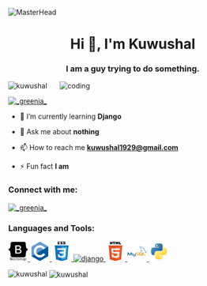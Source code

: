 ![MasterHead](https://i.kym-cdn.com/entries/icons/original/000/037/367/cover2.jpg)

<h1 align="center">Hi 👋, I'm Kuwushal</h1>
<h3 align="center">I am a guy trying to do something.</h3>
<img align="right" alt="coding" width="400" src="https://media.tenor.com/GB2kusUamFYAAAAC/guts-berserk-guts.gif">

<p align="left"> <img src="https://komarev.com/ghpvc/?username=kuwushal&label=Profile%20views&color=0e75b6&style=flat" alt="kuwushal" /> </p>

<p align="left"> <a href="https://twitter.com/_greenia_" target="blank"><img src="https://img.shields.io/twitter/follow/_greenia_?logo=twitter&style=for-the-badge" alt="_greenia_" /></a> </p>

- 🌱 I’m currently learning **Django**

- 💬 Ask me about **nothing**

- 📫 How to reach me **kuwushal1929@gmail.com**

- ⚡ Fun fact **I am**

<h3 align="left">Connect with me:</h3>
<p align="left">
<a href="https://twitter.com/_greenia_" target="blank"><img align="center" src="https://raw.githubusercontent.com/rahuldkjain/github-profile-readme-generator/master/src/images/icons/Social/twitter.svg" alt="_greenia_" height="30" width="40" /></a>
</p>

<h3 align="left">Languages and Tools:</h3>
<p align="left"> <a href="https://getbootstrap.com" target="_blank" rel="noreferrer"> <img src="https://raw.githubusercontent.com/devicons/devicon/master/icons/bootstrap/bootstrap-plain-wordmark.svg" alt="bootstrap" width="40" height="40"/> </a> <a href="https://www.cprogramming.com/" target="_blank" rel="noreferrer"> <img src="https://raw.githubusercontent.com/devicons/devicon/master/icons/c/c-original.svg" alt="c" width="40" height="40"/> </a> <a href="https://www.w3schools.com/css/" target="_blank" rel="noreferrer"> <img src="https://raw.githubusercontent.com/devicons/devicon/master/icons/css3/css3-original-wordmark.svg" alt="css3" width="40" height="40"/> </a> <a href="https://www.djangoproject.com/" target="_blank" rel="noreferrer"> <img src="https://cdn.worldvectorlogo.com/logos/django.svg" alt="django" width="40" height="40"/> </a> <a href="https://www.w3.org/html/" target="_blank" rel="noreferrer"> <img src="https://raw.githubusercontent.com/devicons/devicon/master/icons/html5/html5-original-wordmark.svg" alt="html5" width="40" height="40"/> </a> <a href="https://www.mysql.com/" target="_blank" rel="noreferrer"> <img src="https://raw.githubusercontent.com/devicons/devicon/master/icons/mysql/mysql-original-wordmark.svg" alt="mysql" width="40" height="40"/> </a> <a href="https://www.python.org" target="_blank" rel="noreferrer"> <img src="https://raw.githubusercontent.com/devicons/devicon/master/icons/python/python-original.svg" alt="python" width="40" height="40"/> </a> </p>

<p><img align="left" src="https://github-readme-stats.vercel.app/api/top-langs?username=kuwushal&show_icons=true&locale=en&layout=compact" alt="kuwushal" /></p>

<p>&nbsp;<img align="center" src="https://github-readme-stats.vercel.app/api?username=kuwushal&show_icons=true&locale=en" alt="kuwushal" /></p>
